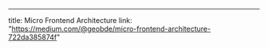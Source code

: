 ---

title: Micro Frontend Architecture
link: "https://medium.com/@geobde/micro-frontend-architecture-722da385874f"
